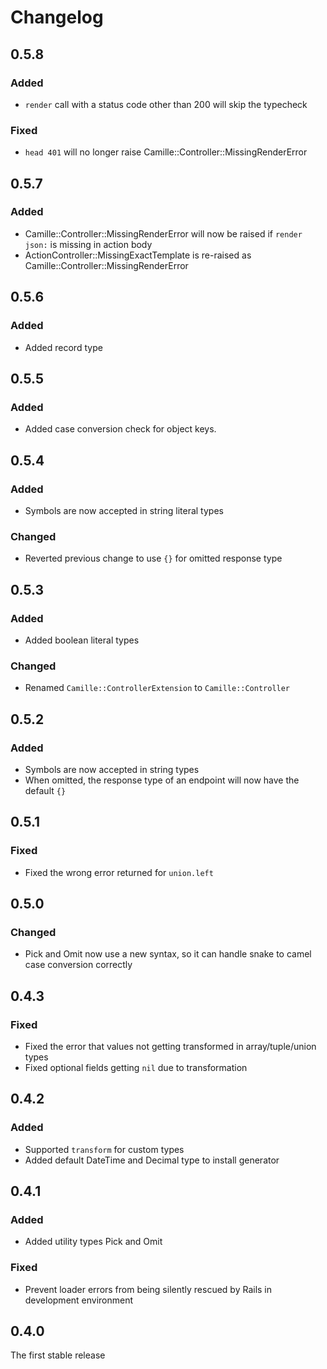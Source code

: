 # Changelog

## 0.5.8

### Added

* `render` call with a status code other than 200 will skip the typecheck

### Fixed

* `head 401` will no longer raise Camille::Controller::MissingRenderError

## 0.5.7

### Added

* Camille::Controller::MissingRenderError will now be raised if `render json:` is missing in action body
* ActionController::MissingExactTemplate is re-raised as Camille::Controller::MissingRenderError

## 0.5.6

### Added

* Added record type

## 0.5.5

### Added

* Added case conversion check for object keys.

## 0.5.4

### Added

* Symbols are now accepted in string literal types

### Changed

* Reverted previous change to use `{}` for omitted response type

## 0.5.3

### Added

* Added boolean literal types

### Changed

* Renamed `Camille::ControllerExtension` to `Camille::Controller`

## 0.5.2

### Added

* Symbols are now accepted in string types
* When omitted, the response type of an endpoint will now have the default `{}`

## 0.5.1

### Fixed

* Fixed the wrong error returned for `union.left`

## 0.5.0

### Changed

* Pick and Omit now use a new syntax, so it can handle snake to camel case conversion correctly

## 0.4.3

### Fixed

* Fixed the error that values not getting transformed in array/tuple/union types
* Fixed optional fields getting `nil` due to transformation

## 0.4.2

### Added

* Supported `transform` for custom types
* Added default DateTime and Decimal type to install generator

## 0.4.1

### Added

* Added utility types Pick and Omit

### Fixed

* Prevent loader errors from being silently rescued by Rails in development environment

## 0.4.0

The first stable release